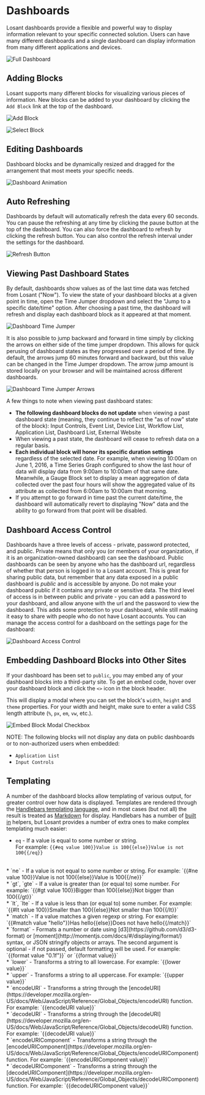 # Dashboards

Losant dashboards provide a flexible and powerful way to display information relevant to your specific connected solution. Users can have many different dashboards and a single dashboard can display information from many different applications and devices.

![Full Dashboard](/images/dashboards/overview-dashboard-full.png "Full Dashboard")

## Adding Blocks

Losant supports many different blocks for visualizing various pieces of information. New blocks can be added to your dashboard by clicking the `Add Block` link at the top of the dashboard.

![Add Block](/images/dashboards/overview-add-block.png "Add Block")

![Select Block](/images/dashboards/overview-select-block.png "Select Block")

## Editing Dashboards

Dashboard blocks and be dynamically resized and dragged for the arrangement that most meets your specific needs.

![Dashboard Animation](/images/dashboards/overview-animation.gif "Dashboard Animation")

## Auto Refreshing

Dashboards by default will automatically refresh the data every 60 seconds. You can pause the refreshing at any time by clicking the pause button at the top of the dashboard. You can also force the dashboard to refresh by clicking the refresh button.  You can also control the refresh interval under the settings for the dashboard.

![Refresh Button](/images/dashboards/overview-refresh-button.png "Refresh Button")

## Viewing Past Dashboard States

By default, dashboards show values as of the last time data was fetched from Losant ("Now"). To view the state of your dashboard blocks at a given point in time, open the Time Jumper dropdown and select the "Jump to a specific date/time" option. After choosing a past time, the dashboard will refresh and display each dashboard block as it appeared at that moment.

![Dashboard Time Jumper](/images/dashboards/dashboard-time-jumper.png "Dashboard Time Jumper")

It is also possible to jump backward and forward in time simply by clicking the arrows on either side of the time jumper dropdown. This allows for quick perusing of dashboard states as they progressed over a period of time. By default, the arrows jump 60 minutes forward and backward, but this value can be changed in the Time Jumper dropdown. The arrow jump amount is stored locally on your browser and will be maintained across different dashboards.

![Dashboard Time Jumper Arrows](/images/dashboards/dashboard-time-jumper-arrows.png "Dashboard Time Jumper Arrows")

A few things to note when viewing past dashboard states:

*  **The following dashboard blocks do not update** when viewing a past dashboard state (meaning, they continue to reflect the "as of now" state of the block): Input Controls, Event List, Device List, Workflow List, Application List, Dashboard List, External Website
* When viewing a past state, the dashboard will cease to refresh data on a regular basis.
* **Each individual block will honor its specific duration settings** regardless of the selected date. For example, when viewing 10:00am on June 1, 2016, a Time Series Graph configured to show the last hour of data will display data from 9:00am to 10:00am of that same date. Meanwhile, a Gauge Block set to display a mean aggregation of data collected over the past four hours will show the aggregated value of its attribute as collected from 6:00am to 10:00am that morning.
* If you attempt to go forward in time past the current date/time, the dashboard will automatically revert to displaying "Now" data and the ability to go forward from that point will be disabled.

## Dashboard Access Control

Dashboards have a three levels of access - private, password protected, and public.  Private
means that only you (or members of your organization, if it is an organization-owned
dashboard) can see the dashboard.  Public dashboards can be seen by anyone who has the
dashboard url, regardless of whether that person is logged in to a Losant account. This is great for sharing public data, but remember that any data exposed in a public dashboard is *public* and is accessible by anyone. Do not make your dashboard public if it contains any private or sensitive data. The third level of access is in between public and private -
you can add a password to your dashboard, and allow anyone with the url and the password
to view the dashboard.  This adds some protection to your dashboard, while still making it
easy to share with people who do not have Losant accounts. You can manage the access control for a dashboard on the settings page for the dashboard:

![Dashboard Access Control](/images/dashboards/dashboard-access-control.png "Dashboard Access Control")

## Embedding Dashboard Blocks into Other Sites

If your dashboard has been set to `public`, you may embed any of your dashboard blocks into a third-party site. To get an embed code, hover over your dashboard block and click the `<>` icon in the block header.

This will display a modal where you can set the block's `width`, `height` and `theme` properties. For your width and height, make sure to enter a valid CSS length attribute (`%`, `px`, `em`, `vw`, etc.).

![Embed Block Modal Checkbox](/images/dashboards/embed-block-modal.png "Embed Block Modal")

NOTE: The following blocks will not display any data on public dashboards or to non-authorized users when embedded:

*   `Application List`
*   `Input Controls`

## Templating

A number of the dashboard blocks allow templating of various output, for greater control over how data is displayed.  Templates are rendered through the [Handlebars templating language](http://handlebarsjs.com/), and in most cases (but not all) the result is treated as [Markdown](http://commonmark.org/help/) for display.  Handlebars has a number of [built in](http://handlebarsjs.com/builtin_helpers.html) helpers, but Losant provides a number of extra ones to make complex templating much easier:

*   `eq` - If a value is equal to some number or string.  
For example: `{{#eq value 100}}Value is 100{{else}}Value is not 100{{/eq}}`  
<br/>
*   `ne` - If a value is not equal to some number or string.  
For example: `{{#ne value 100}}Value is not 100{{else}}Value is 100{{/ne}}`  
<br/>
*   `gt`, `gte` - If a value is greater than (or equal to) some number.  
For example: `{{#gt value 100}}Bigger than 100{{else}}Not bigger than 100{{/gt}}`  
<br/>
*   `lt`, `lte` - If a value is less than (or equal to) some number.  
For example: `{{#lt value 100}}Smaller than 100{{else}}Not smaller than 100{{/lt}}`  
<br/>
*   `match` - If a value matches a given regexp or string.  
For example: `{{#match value "hello"}}Has hello{{else}}Does not have hello{{/match}}`  
<br/>
*   `format` - Formats a number or date using [d3](https://github.com/d3/d3-format) or [moment](http://momentjs.com/docs/#/displaying/format/) syntax, or JSON stringify objects or arrays. The second argument is optional - if not passed, default formatting will be used.  
For example: `{{format value "0.1f"}}` or `{{format value}}`  
<br/>
*   `lower` - Transforms a string to all lowercase.  
For example: `{{lower value}}`  
<br/>
*   `upper` - Transforms a string to all uppercase.  
For example: `{{upper value}}`  
<br/>
*   `encodeURI` - Transforms a string through the [encodeURI](https://developer.mozilla.org/en-US/docs/Web/JavaScript/Reference/Global_Objects/encodeURI) function.  
For example: `{{encodeURI value}}`  
<br/>
*   `decodeURI` - Transforms a string through the [decodeURI](https://developer.mozilla.org/en-US/docs/Web/JavaScript/Reference/Global_Objects/decodeURI) function.  
For example: `{{decodeURI value}}`  
<br/>
*   `encodeURIComponent` - Transforms a string through the [encodeURIComponent](https://developer.mozilla.org/en-US/docs/Web/JavaScript/Reference/Global_Objects/encodeURIComponent) function.  
For example: `{{encodeURIComponent value}}`  
<br/>
*   `decodeURIComponent` - Transforms a string through the [decodeURIComponent](https://developer.mozilla.org/en-US/docs/Web/JavaScript/Reference/Global_Objects/decodeURIComponent) function.  
For example: `{{decodeURIComponent value}}`  
